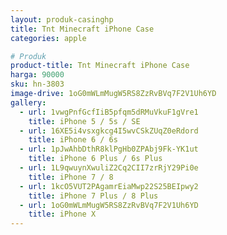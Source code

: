 ```yaml
---
layout: produk-casinghp
title: Tnt Minecraft iPhone Case
categories: apple

# Produk
product-title: Tnt Minecraft iPhone Case
harga: 90000
sku: hn-3803
image-drive: 1oG0mWLmMugW5RS8ZzRvBVq7F2V1Uh6YD
gallery:
  - url: 1vwgPnfGcfIiB5pfqm5dRMuVkuF1gVre1
    title: iPhone 5 / 5s / SE
  - url: 16XE5i4vsxgkcg4I5wvCSkZUqZ0eRdord
    title: iPhone 6 / 6s
  - url: 1pJwAhbDthR8klPgHb0ZPAbj9Fk-YK1ut
    title: iPhone 6 Plus / 6s Plus
  - url: 1L9qwuynXwuliZ2Cq2CII7zrRjY29Pi0e
    title: iPhone 7 / 8
  - url: 1kcO5VUT2PAgamrEiaMwp22S25BEIpwy2
    title: iPhone 7 Plus / 8 Plus
  - url: 1oG0mWLmMugW5RS8ZzRvBVq7F2V1Uh6YD
    title: iPhone X
---
```

